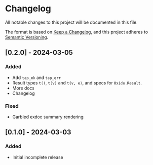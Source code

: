 # Changelog

All notable changes to this project will be documented in this file.

The format is based on [Keep a Changelog](https://keepachangelog.com/en/1.1.0/),
and this project adheres to [Semantic Versioning](https://semver.org/spec/v2.0.0.html).

## [0.2.0] - 2024-03-05

### Added

- Add `tap_ok` and `tap_err`
- Result types `t()`, `t(v)` and `t(v, e)`, and specs for `Oxide.Result`.
- More docs
- Changelog

### Fixed

- Garbled exdoc summary rendering

## [0.1.0] - 2024-03-03

### Added

- Initial incomplete release
